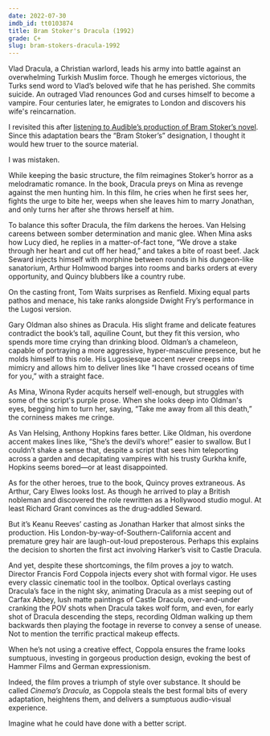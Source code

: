 ```yaml
---
date: 2022-07-30
imdb_id: tt0103874
title: Bram Stoker's Dracula (1992)
grade: C+
slug: bram-stokers-dracula-1992
---
```


Vlad Dracula, a Christian warlord, leads his army into battle against an overwhelming Turkish Muslim force. Though he emerges victorious, the Turks send word to Vlad’s beloved wife that he has perished. She commits suicide. An outraged Vlad renounces God and curses himself to become a vampire. Four centuries later, he emigrates to London and discovers his wife's reincarnation.

<!-- end -->

I revisited this after <a href="https://www.franksbooklog.com/reviews/dracula-by-bram-stoker/">listening to Audible’s production of Bram Stoker’s novel</a>. Since this adaptation bears the “Bram Stoker’s” designation, I thought it would hew truer to the source material.

I was mistaken.

While keeping the basic structure, the film reimagines Stoker’s horror as a melodramatic romance. In the book, Dracula preys on Mina as revenge against the men hunting him. In this film, he cries when he first sees her, fights the urge to bite her, weeps when she leaves him to marry Jonathan, and only turns her after she throws herself at him.

To balance this softer Dracula, the film darkens the heroes. Van Helsing careens between somber determination and manic glee. When Mina asks how Lucy died, he replies in a matter-of-fact tone, “We drove a stake through her heart and cut off her head,” and takes a bite of roast beef. Jack Seward injects himself with morphine between rounds in his dungeon-like sanatorium, Arthur Holmwood barges into rooms and barks orders at every opportunity, and Quincy blubbers like a country rube.

On the casting front, Tom Waits surprises as Renfield. Mixing equal parts pathos and menace, his take ranks alongside Dwight Fry’s performance in <span data-imdb-id="tt0021814">the Lugosi version</span>.

Gary Oldman also shines as Dracula. His slight frame and delicate features contradict the book’s tall, aquiline Count, but they fit this version, who spends more time crying than drinking blood. Oldman’s a chameleon, capable of portraying a more aggressive, hyper-masculine presence, but he molds himself to this role. His Lugosiesque accent never creeps into mimicry and allows him to deliver lines like “I have crossed oceans of time for you,” with a straight face.

As Mina, Winona Ryder acquits herself well-enough, but struggles with some of the script's purple prose. When she looks deep into Oldman's eyes, begging him to turn her, saying, “Take me away from all this death,” the corniness makes me cringe.

As Van Helsing, Anthony Hopkins fares better. Like Oldman, his overdone accent makes lines like, “She’s the devil’s whore!” easier to swallow. But I couldn’t shake a sense that, despite a script that sees him teleporting across a garden and decapitating vampires with his trusty Gurkha knife, Hopkins seems bored—or at least disappointed.

As for the other heroes, true to the book, Quincy proves extraneous. As Arthur, Cary Elwes looks lost. As though he arrived to play a British nobleman and discovered the role rewritten as a Hollywood studio mogul. At least Richard Grant convinces as the drug-addled Seward.

But it’s Keanu Reeves’ casting as Jonathan Harker that almost sinks the production. His London-by-way-of-Southern-California accent and premature grey hair are laugh-out-loud preposterous. Perhaps this explains the decision to shorten the first act involving Harker’s visit to Castle Dracula.

And yet, despite these shortcomings, the film proves a joy to watch. Director Francis Ford Coppola injects every shot with formal vigor. He uses every classic cinematic tool in the toolbox. Optical overlays casting Dracula’s face in the night sky, animating Dracula as a mist seeping out of Carfax Abbey, lush matte paintings of Castle Dracula, over-and-under cranking the POV shots when Dracula takes wolf form, and even, for early shot of Dracula descending the steps, recording Oldman walking up them backwards then playing the footage in reverse to convey a sense of unease. Not to mention the terrific practical makeup effects.

When he’s not using a creative effect, Coppola ensures the frame looks sumptuous, investing in gorgeous production design, evoking the best of Hammer Films and German expressionism.

Indeed, the film proves a triumph of style over substance. It should be called _Cinema’s Dracula_, as Coppola steals the best formal bits of every adaptation, heightens them, and delivers a sumptuous audio-visual experience.

Imagine what he could have done with a better script.
